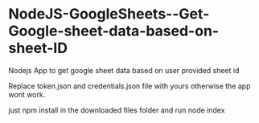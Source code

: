 # NodeJS-GoogleSheets--Get-Google-sheet-data-based-on-sheet-ID
Nodejs App to get google sheet data based on user provided sheet id

Replace token.json and credentials.json file with yours otherwise the app wont work.

just npm install in the downloaded files folder and run node index

